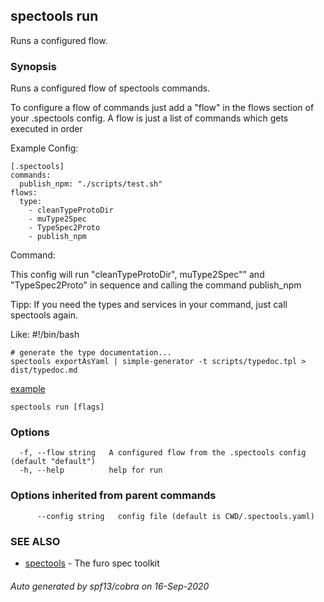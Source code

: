 ## spectools run

Runs a configured flow.

### Synopsis

Runs a configured flow of spectools commands.

To configure a flow of commands just add a "flow" in the flows section of your .spectools config.
A flow is just a list of commands which gets executed in order

Example Config:

	[.spectools]
	commands:
	  publish_npm: "./scripts/test.sh"
	flows:
	  type:
		- cleanTypeProtoDir
		- muType2Spec
		- TypeSpec2Proto
		- publish_npm

Command:

This config will run "cleanTypeProtoDir",  muType2Spec"" and "TypeSpec2Proto" in sequence and calling the command publish_npm

Tipp: If you need the types and services in your command, just call spectools again. 

Like:
    #!/bin/bash

    # generate the type documentation...
    spectools exportAsYaml | simple-generator -t scripts/typedoc.tpl > dist/typedoc.md

[example](../samples/typedoc/readme.md)


```
spectools run [flags]
```

### Options

```
  -f, --flow string   A configured flow from the .spectools config (default "default")
  -h, --help          help for run
```

### Options inherited from parent commands

```
      --config string   config file (default is CWD/.spectools.yaml)
```

### SEE ALSO

* [spectools](spectools.md)	 - The furo spec toolkit

###### Auto generated by spf13/cobra on 16-Sep-2020
